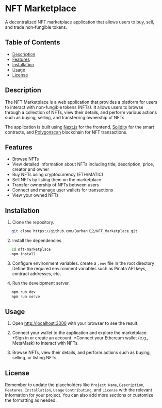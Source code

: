 
# NFT Marketplace

A decentralized NFT marketplace application that allows users to buy, sell, and trade non-fungible tokens.

## Table of Contents

- [Description](#description)
- [Features](#features)
- [Installation](#installation)
- [Usage](#usage)
- [License](#license)

## Description

The NFT Marketplace is a web application that provides a platform for users to interact with non-fungible tokens (NFTs). It allows users to browse through a collection of NFTs, view their details, and perform various actions such as buying, selling, and transferring ownership of NFTs.

The application is built using [Next.js](https://nextjs.org/) for the frontend, [Solidity](https://docs.soliditylang.org/) for the smart contracts, and [Polygonscan](https://mumbai.polygonscan.com/) blockchain for NFT transactions.

## Features

- Browse NFTs
- View detailed information about NFTs including title, description, price, creator and owner
- Buy NFTs using cryptocurrency (ETH/MATIC)
- Sell NFTs by listing them on the marketplace
- Transfer ownership of NFTs between users
- Connect and manage user wallets for transactions
- View your owned NFTs

## Installation

1. Clone the repository.
```bash
   git clone https://github.com/BurhanH12/NFT_Marketplace.git
```

2. Install the dependencies.
```bash
   cd nft-marketplace
   npm install
```

3. Configure environment variables.
   create a `.env` file in the root directory
   Define the required environment variables such as Pinata API keys, contract addresses, etc.

4. Run the development server.
```bash
   npm run dev
   npm run serve
```

## Usage

1. Open [http://localhost:3000](http://localhost:3000) with your browser to see the result.

2. Connect your wallet to the application and explore the marketplace.
   *Sign in or create an account.
   *Connect your Ethereum wallet (e.g., MetaMask) to interact with NFTs.

3. Browse NFTs, view their details, and perform actions such as buying, selling, or listing NFTs.

## License

Remember to update the placeholders like `Project Name`, `Description`, `Features`, `Installation`, `Usage` `Contributing`, and `License` with the relevant information for your project. You can also add more sections or customize the formatting as needed.
